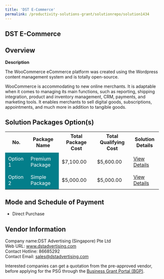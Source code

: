 ```yaml
---
title: 'DST E-Commerce'
permalink: /productivity-solutions-grant/solutionrepo/solution1434
---
```


## DST E-Commerce

## Overview

**Description**

The WooCommerce eCommerce platform was created using the Wordpress content management system and is totally open-source.

WooCommerce is accommodating to new online merchants. It is adaptable when it comes to managing its main functions, such as reporting, shipping integration, product and inventory management, CRM, payments, and marketing tools. It enables merchants to sell digital goods, subscriptions, appointments, and much more in addition to tangible goods.

## Solution Packages Option(s)

<table>
<tr>
<th><b>No.</b></th>
<th><b>Package Name</b></th>
<th><b>Total Package Cost</b></th>
<th><b>Total Qualifying Cost</b></th>
<th><b>Solution Details</b></th>
</tr>
<tr>
<td style='padding: 10px; background-color: #037E8A; color: #FFFFFF;'>Option 1</td>
<td style='padding: 10px; background-color: #037E8A; color: #FFFFFF;'>Premium Package</td>
<td style='padding: 10px;'>$7,100.00</td>
<td style='padding: 10px;'>$5,600.00</td>
<td style='padding: 10px;'><a href='/images/psg/DST_Advertising_DST_ECommerce_Desensitised_Annex3_Part1.pdf' target='_blank'>View Details</a></td>
</tr>
<tr>
<td style='padding: 10px; background-color: #037E8A; color: #FFFFFF;'>Option 2</td>
<td style='padding: 10px; background-color: #037E8A; color: #FFFFFF;'>Simple Package</td>
<td style='padding: 10px;'>$5,000.00</td>
<td style='padding: 10px;'>$5,000.00</td>
<td style='padding: 10px;'><a href='/images/psg/DST_Advertising_DST_ECommerce_Desensitised_Annex3_Part2.pdf' target='_blank'>View Details</a></td>
</tr>
</table>

## Mode and Schedule of Payment

 - Direct Purchase

## Vendor Information

 Company name:DST Advertising (Singapore) Pte Ltd<br>Web URL: www.dstadvertising.com <br>Contact Hotline: 86685292 <br>Contact Email: sales@dstadvertising.com

Interested companies can get a quotation from the pre-approved vendor, before applying for the PSG through the <a href='https://www.businessgrants.gov.sg/' target='_blank' rel='noopener'>Business Grant Portal (BGP)</a>.

<script src="/jquery/resize-tables.js"></script>
